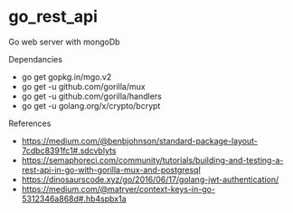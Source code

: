 # go_rest_api
Go web server with mongoDb

Dependancies
  - go get gopkg.in/mgo.v2
  - go get -u github.com/gorilla/mux
  - go get -u github.com/gorilla/handlers
  - go get -u golang.org/x/crypto/bcrypt

References
  - https://medium.com/@benbjohnson/standard-package-layout-7cdbc8391fc1#.sdcvblyts
  - https://semaphoreci.com/community/tutorials/building-and-testing-a-rest-api-in-go-with-gorilla-mux-and-postgresql
  - https://dinosaurscode.xyz/go/2016/06/17/golang-jwt-authentication/
  - https://medium.com/@matryer/context-keys-in-go-5312346a868d#.hb4spbx1a
